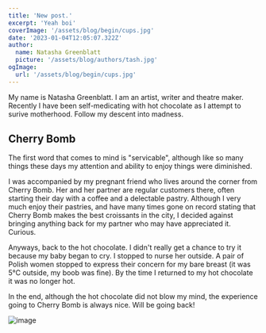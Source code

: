 ```yaml
---
title: 'New post.'
excerpt: 'Yeah boi'
coverImage: '/assets/blog/begin/cups.jpg'
date: '2023-01-04T12:05:07.322Z'
author:
  name: Natasha Greenblatt
  picture: '/assets/blog/authors/tash.jpg'
ogImage:
  url: '/assets/blog/begin/cups.jpg'
---
```


My name is Natasha Greenblatt. I am an artist, writer and theatre maker. Recently I have been self-medicating with hot chocolate as I attempt to surive motherhood. Follow my descent into madness.

## Cherry Bomb

The first word that comes to mind is "servicable", although like so many things these days my attention and ability to enjoy things were diminished.

I was accompanied by my pregnant friend who lives around the corner from Cherry Bomb. Her and her partner are regular customers there, often starting their day with a coffee and a delectable pastry. Although I very much enjoy their pastries, and have many times gone on record stating that Cherry Bomb makes the best croissants in the city, I decided against bringing anything back for my partner who may have appreciated it. Curious.

Anyways, back to the hot chocolate. I didn't really get a chance to try it because my baby began to cry. I stopped to nurse her outside. A pair of Polish women stopped to express their concern for my bare breast (it was 5°C outside, my boob was fine). By the time I returned to my hot chocolate it was no longer hot.

In the end, although the hot chocolate did not blow my mind, the experience going to Cherry Bomb is always nice. Will be going back!

![image](/assets/blog/begin/cchc.jpg)
